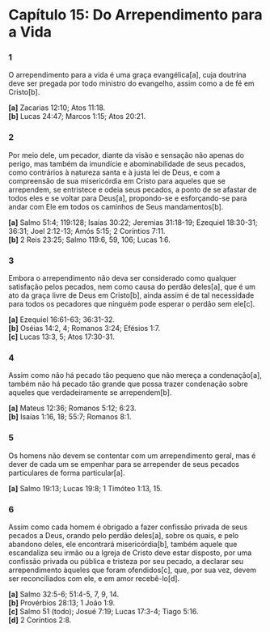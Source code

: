 # Capítulo 15: Do Arrependimento para a Vida

### **1**
O arrependimento para a vida é uma graça evangélica[a], cuja doutrina deve ser pregada por todo ministro do evangelho, assim como a de fé em Cristo[b].

**[a]** Zacarias 12:10; Atos 11:18.  
**[b]** Lucas 24:47; Marcos 1:15; Atos 20:21.

### **2**
Por meio dele, um pecador, diante da visão e sensação não apenas do perigo, mas também da imundície e abominabilidade de seus pecados, como contrários à natureza santa e à justa lei de Deus, e com a compreensão de sua misericórdia em Cristo para aqueles que se arrependem, se entristece e odeia seus pecados, a ponto de se afastar de todos eles e se voltar para Deus[a], propondo-se e esforçando-se para andar com Ele em todos os caminhos de Seus mandamentos[b].

**[a]** Salmo 51:4; 119:128; Isaías 30:22; Jeremias 31:18-19; Ezequiel 18:30-31; 36:31; Joel 2:12-13; Amós 5:15; 2 Coríntios 7:11.  
**[b]** 2 Reis 23:25; Salmo 119:6, 59, 106; Lucas 1:6.

### **3**
Embora o arrependimento não deva ser considerado como qualquer satisfação pelos pecados, nem como causa do perdão deles[a], que é um ato da graça livre de Deus em Cristo[b], ainda assim é de tal necessidade para todos os pecadores que ninguém pode esperar o perdão sem ele[c].

**[a]** Ezequiel 16:61-63; 36:31-32.  
**[b]** Oséias 14:2, 4; Romanos 3:24; Efésios 1:7.  
**[c]** Lucas 13:3, 5; Atos 17:30-31.

### **4**
Assim como não há pecado tão pequeno que não mereça a condenação[a], também não há pecado tão grande que possa trazer condenação sobre aqueles que verdadeiramente se arrependem[b].

**[a]** Mateus 12:36; Romanos 5:12; 6:23.  
**[b]** Isaías 1:16, 18; 55:7; Romanos 8:1.

### **5**
Os homens não devem se contentar com um arrependimento geral, mas é dever de cada um se empenhar para se arrepender de seus pecados particulares de forma particular[a].

**[a]** Salmo 19:13; Lucas 19:8; 1 Timóteo 1:13, 15.

### **6**
Assim como cada homem é obrigado a fazer confissão privada de seus pecados a Deus, orando pelo perdão deles[a], sobre os quais, e pelo abandono deles, ele encontrará misericórdia[b], também aquele que escandaliza seu irmão ou a Igreja de Cristo deve estar disposto, por uma confissão privada ou pública e tristeza por seu pecado, a declarar seu arrependimento àqueles que foram ofendidos[c], que, por sua vez, devem ser reconciliados com ele, e em amor recebê-lo[d].

**[a]** Salmo 32:5-6; 51:4-5, 7, 9, 14.  
**[b]** Provérbios 28:13; 1 João 1:9.  
**[c]** Salmo 51 (todo); Josué 7:19; Lucas 17:3-4; Tiago 5:16.  
**[d]** 2 Coríntios 2:8.